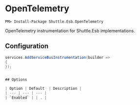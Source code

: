 # OpenTelemetry

```
PM> Install-Package Shuttle.Esb.OpenTelemetry
```

OpenTelemetry instrumentation for Shuttle.Esb implementations.

## Configuration

```c#
services.AddServiceBusInstrumentation(builder =>
{
});


## Options

| Option | Default	| Description |
| --- | --- | --- | 
| `Enabled` | | . |

